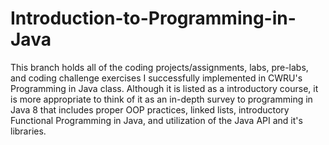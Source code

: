 # Introduction-to-Programming-in-Java
This branch holds all of the coding projects/assignments, labs, pre-labs, and coding challenge exercises I successfully implemented in CWRU's Programming in Java class. Although it is listed as a introductory course, it is more appropriate to think of it as an in-depth survey to programming in Java 8 that includes proper OOP practices, linked lists, introductory Functional Programming in Java, and utilization of the Java API and it's libraries. 

